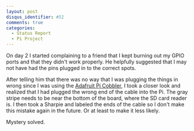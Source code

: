 ```yaml
---
layout: post
disqus_identifier: #51
comments: true
categories:
  - Status Report
  - Pi Project
---
```


On day 2 I started complaining to a friend that
I kept burning out my GPIO ports and that they
didn't work properly.  He helpfully suggested
that I may not have had the pins plugged in to
the correct spots.  

After telling him that there was no way that I
was plugging the things in wrong since I was
using the [Adafruit Pi
Cobbler](https://www.adafruit.com/product/914),
I took a closer look and realized that I had
plugged the wrong end of the cable into the Pi.
The gray stripe needs to be near the bottom of
the board, where the SD card reader is. I then
took a Sharpie and labeled the ends of the
cable so I don't make this mistake again in the
future. Or at least to make it less likely.

Mystery solved.
